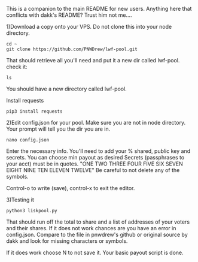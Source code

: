 This is a companion to the main README for new users. Anything here that conflicts with dakk's README? Trust him not me....

1)Download a copy onto your VPS. Do not clone this into your node directory.
	
	cd ~
	git clone https://github.com/PNWDrew/lwf-pool.git
	
That should retrieve all you'll need and put it a new dir called lwf-pool. 
check it:

	ls
	 
You should have a new directory called lwf-pool.
	
Install requests

	pip3 install requests


2)Edit config.json for your pool. Make sure you are not in node directory. Your prompt will tell you the dir you are in.

	nano config.json

Enter the necessary info. You'll need to add your % shared, public key and secrets. You can choose min payout as desired
Secrets (passphrases to your acct) must be in quotes. "ONE TWO THREE FOUR FIVE SIX SEVEN EIGHT NINE TEN ELEVEN TWELVE"
Be careful to not delete any of the symbols.

Control-o to write (save), control-x to exit the editor.

3)Testing it

	python3 liskpool.py
	
That should run off the total to share and a list of addresses of your voters and their shares. 
If it does not work chances are you have an error in config.json. 
Compare to the file in pnwdrew's github or original source by dakk and look for missing characters or symbols. 

If it does work choose N to not save it. 
Your basic payout script is done.
  
